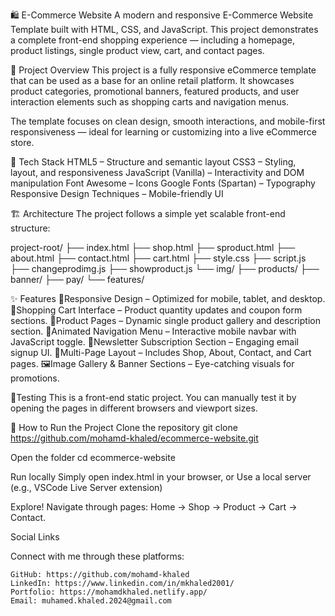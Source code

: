 🛍️ E-Commerce Website
A modern and responsive E-Commerce Website Template built with HTML, CSS, and JavaScript.
This project demonstrates a complete front-end shopping experience — including a homepage, product listings, single product view, cart, and contact pages.

🚀 Project Overview
This project is a fully responsive eCommerce template that can be used as a base for an online retail platform.
It showcases product categories, promotional banners, featured products, and user interaction elements such as shopping carts and navigation menus.

The template focuses on clean design, smooth interactions, and mobile-first responsiveness — ideal for learning or customizing into a live eCommerce store.

🧰 Tech Stack
HTML5 – Structure and semantic layout
CSS3 – Styling, layout, and responsiveness
JavaScript (Vanilla) – Interactivity and DOM manipulation
Font Awesome – Icons
Google Fonts (Spartan) – Typography
Responsive Design Techniques – Mobile-friendly UI

🏗️ Architecture
The project follows a simple yet scalable front-end structure:

project-root/
├── index.html
├── shop.html
├── sproduct.html
├── about.html
├── contact.html
├── cart.html
├── style.css
├── script.js
├── changeprodimg.js
├── showproduct.js
└── img/
├── products/
├── banner/
├── pay/
└── features/

✨ Features
📱Responsive Design – Optimized for mobile, tablet, and desktop.
🛒Shopping Cart Interface – Product quantity updates and coupon form sections.
👕Product Pages – Dynamic single product gallery and description section.
🌟Animated Navigation Menu – Interactive mobile navbar with JavaScript toggle.
💌Newsletter Subscription Section – Engaging email signup UI.
🧭Multi-Page Layout – Includes Shop, About, Contact, and Cart pages.
🖼️Image Gallery & Banner Sections – Eye-catching visuals for promotions.

🧪Testing
This is a front-end static project. You can manually test it by opening the pages in different browsers and viewport sizes.

🧭 How to Run the Project
Clone the repository
git clone https://github.com/mohamd-khaled/ecommerce-website.git

Open the folder
cd ecommerce-website

Run locally
Simply open index.html in your browser, or
Use a local server (e.g., VSCode Live Server extension)

Explore!
Navigate through pages: Home → Shop → Product → Cart → Contact.

Social Links

Connect with me through these platforms:

    GitHub: https://github.com/mohamd-khaled
    LinkedIn: https://www.linkedin.com/in/mkhaled2001/
    Portfolio: https://mohamdkhaled.netlify.app/
    Email: muhamed.khaled.2024@gmail.com
